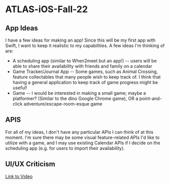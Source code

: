 # ATLAS-iOS-Fall-22

## App Ideas
I have a few ideas for making an app! Since this will be my first app with Swift, I want to keep it realistic to my capabilities. A few ideas I'm thinking of are:

* A scheduling app (similar to When2meet but an app!) -- users will be able to share their availability with friends and family on a calendar
* Game Tracker/Journal App -- Some games, such as Animal Crossing, feature collectables that many people wish to keep track of. I think that having a general application to keep track of game progress might be useful!
* Game -- I would be interested in making a small game; maybe a platformer? (Similar to the dino Google Chrome game), OR a point-and-click adventure/escape-room-esque game

## APIS
For all of my ideas, I don't have any particular APIs I can think of at this moment. I'm sure there may be some visual feature-related APIs I'd like to utilize with a game, and I may use existing Calendar APIs if I decide on the scheduling app (e.g. for users to import their availability).

## UI/UX Criticism
[Link to Video](https://www.youtube.com/watch?v=HwlW8_EoEKA)

